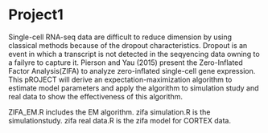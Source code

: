 # Project1
Single-cell RNA-seq data are difficult to reduce dimension by using classical methods because of the dropout characteristics. Dropout is an event in which a transcript is not detected in the seqyencing data owning to a failyre to capture it. Pierson and Yau (2015) present the Zero-Inflated Factor Analysis(ZIFA) to analyze zero-inflated single-cell gene expression. This pROJECT will derive an expectation-maximization algorithm to estimate model parameters and apply the algorithm to simulation study and real data to show the effectiveness of this algorithm.

ZIFA_EM.R includes the EM algorithm. zifa simulation.R is the simulationstudy. zifa real data.R is the zifa model for CORTEX data. 
